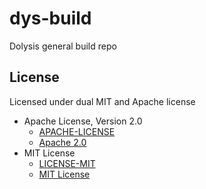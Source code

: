 # dys-build

Dolysis general build repo

## License

Licensed under dual MIT and Apache license

- Apache License, Version 2.0
  - [APACHE-LICENSE](LICENSE-APACHE.txt)
  - [Apache 2.0](http://www.apache.org/licenses/LICENSE-2.0)
- MIT License
  - [LICENSE-MIT](LICENSE-MIT.txt)
  - [MIT License](http://opensource.org/licenses/MIT)

